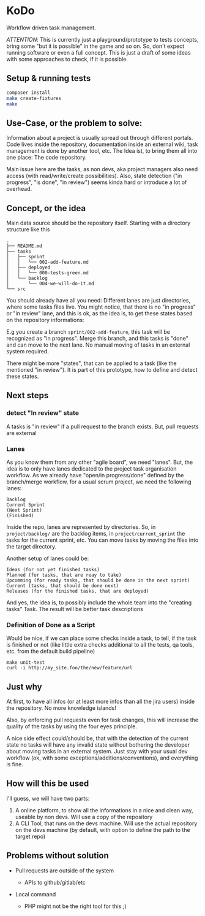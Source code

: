 # KoDo

Workflow driven task management.

*ATTENTION*: This is currently just a playground/prototype to tests concepts, bring some "but it is possible" in the game and so on.
So, don't expect running software or even a full concept. This is just a draft of some ideas with some approaches to check, if it is possible.

## Setup & running tests

```bash
composer install
make create-fixtures
make
```

## Use-Case, or the problem to solve:

Information about a project is usually spread out through different portals.
Code lives inside the repository, documentation inside an external wiki, task management is done by another tool, etc.
The Idea ist, to bring them all into one place: The code repository.

Main issue here are the tasks, as non devs, aka project managers also need access (with read/write/create possibilities).
Also, state detection ("in progress", "is done", "in review") seems kinda hard or introduce a lot of overhead.

## Concept, or the idea

Main data source should be the repository itself. Starting with a directory structure like this

```
.
├── README.md
├── tasks
│   ├── sprint
│   │   └── 002-add-feature.md
│   ├── deployed
│   │   └── 000-tests-green.md
│   └── backlog
│       └── 004-we-will-do-it.md
└── src

```
You should already have all you need: Different lanes are just directories, where some tasks files live.
You might notice, that there is no "in progress" or "in review" lane, and this is ok, as the idea is, to get these states based on the repository informations:

E.g you create a branch `sprint/002-add-feature`, this task will be recognized as "in progress".
Merge this branch, and this tasks is "done" and can move to the next lane. No manual moving of tasks in an external system required.

There might be more "states", that can be applied to a task (like the mentioned "in review"). It is part of this prototype, how to define and detect these states.


## Next steps

### detect "In review" state

A tasks is "in review" if a pull request to the branch exists.
 But, pull requests are external


### Lanes

As you know them from any other "agile board", we need "lanes".
But, the idea is to only have lanes dedicated to the project task organisation workflow.
As we already have "open/in progress/done" defined by the branch/merge workflow, for a usual scrum project, we need the 
following lanes:
    
    Backlog
    Current Sprint
    (Next Sprint)
    (Finished)

Inside the repo, lanes are represented by directories.
So, in `project/backlog/` are the backlog items, in `project/current_sprint` the tasks for the current sprint, etc.
You can move tasks by moving the files into the target directory.

Another setup of lanes could be:

    Ideas (for not yet finished tasks) 
    Planned (for tasks, that are reay to take)
    Upcomming (for ready tasks, that should be done in the next sprint) 
    Current (tasks, that should be done next)
    Releases (for the finished tasks, that are deployed)

And yes, the idea is, to possibly include the whole team into the "creating tasks" Task. The result will be better task descriptions


### Definition of Done as a Script

Would be nice, if we can place some checks inside a task, to tell, if the task is finished or not 
(like little extra checks additional to all the tests, qa tools, etc. from the default build pipeline)

```bash|dod
make unit-test
curl -i http://my_site.foo/the/new/feature/url 
```


## Just why

At first, to have all infos (or at least more infos than all the jira users) inside the repository. No more knowledge islands!

Also, by enforcing pull requests even for task changes, this will increase the quality of the tasks by using the four eyes principle.

A nice side effect could/should be, that with the detection of the current state no tasks will have any invalid state 
without bothering the developer about moving tasks in an external system. Just stay with your usual dev workflow
(ok, with some exceptions/additions/conventions), and everything is fine.


## How will this be used

I'll guess, we will have two parts: 

1. A online platform, to show all the informations in a nice and clean way, useable by non devs.
    Will use a copy of the repository
2. A CLI Tool, that runs on the devs machine.
    Will use the actual repository on the devs machine (by default, with option to define the path to the target repo)

## Problems without solution

- Pull requests are outside of the system
    - APIs to github/gitlab/etc
    
- Local command
    - PHP might not be the right tool for this ;)
